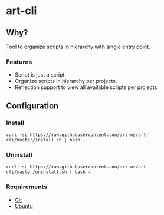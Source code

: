 # art-cli

## Why?

Tool to organize scripts in hierarchy with single entry point.

### Features

- Script is just a script.
- Organize scripts in hierarchy per projects.
- Reflection support to view all available scripts per projects.

## Configuration

### Install

`curl -sL https://raw.githubusercontent.com/art-ws/art-cli/master/install.sh | bash -`

### Uninstall

`curl -sL https://raw.githubusercontent.com/art-ws/art-cli/master/uninstall.sh | bash -`

### Requirements

- [Git](https://git-scm.com/download/linux)
- [Ubuntu](https://ubuntu.com/download)
